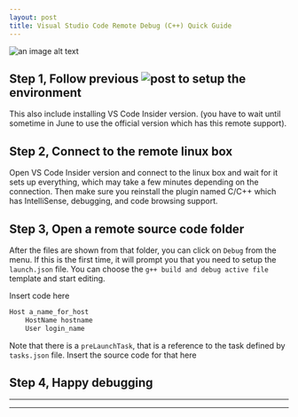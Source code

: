 ```yaml
---
layout: post
title: Visual Studio Code Remote Debug (C++) Quick Guide
---
```


![an image alt text](https://img.icons8.com/color/96/000000/visual-studio.png "an image title") 


## Step 1, Follow previous ![post](https://cpei-avalara.github.io/VS-Code/) to setup the environment
This also include installing VS Code Insider version. (you have to wait until sometime in June to use the official version which has this remote support).



## Step 2, Connect to the remote linux box
Open VS Code Insider version and connect to the linux box and wait for it sets up everything, which may take a few minutes depending on the connection.
Then make sure you reinstall the plugin named C/C++ which has IntelliSense, debugging, and code browsing support.



## Step 3, Open a remote source code folder
After the files are shown from that folder, you can click on `Debug` from the menu. If this is the first time, it will prompt you that you need to setup the `launch.json` file. You can choose the `g++ build and debug active file` template and start editing.

Insert code here 

```bash
Host a_name_for_host
    HostName hostname
    User login_name
```

Note that there is a `preLaunchTask`, that is a reference to the task defined by `tasks.json` file. Insert the source code for that here

 
## Step 4, Happy debugging
 





----
****
